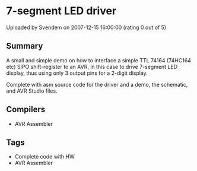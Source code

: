 # 7-segment LED driver

Uploaded by Svendem on 2007-12-15 16:00:00 (rating 0 out of 5)

## Summary

A small and simple demo on how to interface a simple TTL 74164 (74HC164 etc) SIPO shift-register to an AVR, in this case to drive 7-segment LED display, thus using only 3 output pins for a 2-digit display. 


Complete with asm source code for the driver and a demo, the schematic, and AVR Studio files.

## Compilers

- AVR Assembler

## Tags

- Complete code with HW
- AVR Assembler
